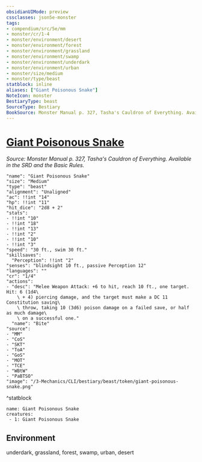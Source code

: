 ```yaml
---
obsidianUIMode: preview
cssclasses: json5e-monster
tags:
- compendium/src/5e/mm
- monster/cr/1-4
- monster/environment/desert
- monster/environment/forest
- monster/environment/grassland
- monster/environment/swamp
- monster/environment/underdark
- monster/environment/urban
- monster/size/medium
- monster/type/beast
statblock: inline
aliases: ["Giant Poisonous Snake"]
NoteIcon: monster
BestiaryType: beast
SourceType: Bestiary
BookSource: Monster Manual p. 327, Tasha's Cauldron of Everything. Available in the SRD and the Basic Rules.
---
```

# [Giant Poisonous Snake](3-Mechanics\CLI\bestiary\beast/giant-poisonous-snake.md)
*Source: Monster Manual p. 327, Tasha's Cauldron of Everything. Available in the SRD and the Basic Rules.*  

```statblock
"name": "Giant Poisonous Snake"
"size": "Medium"
"type": "beast"
"alignment": "Unaligned"
"ac": !!int "14"
"hp": !!int "11"
"hit_dice": "2d8 + 2"
"stats":
- !!int "10"
- !!int "18"
- !!int "13"
- !!int "2"
- !!int "10"
- !!int "3"
"speed": "30 ft., swim 30 ft."
"skillsaves":
  "Perception": !!int "2"
"senses": "blindsight 10 ft., passive Perception 12"
"languages": ""
"cr": "1/4"
"actions":
- "desc": "Melee Weapon Attack: +6 to hit, reach 10 ft., one target. Hit: 6 (1d4\
    \ + 4) piercing damage, and the target must make a DC 11 Constitution saving\
    \ throw, taking 10 (3d6) poison damage on a failed save, or half as much damage\
    \ on a successful one."
  "name": "Bite"
"source":
- "MM"
- "CoS"
- "SKT"
- "ToA"
- "GoS"
- "MOT"
- "TCE"
- "WBtW"
- "PaBTSO"
"image": "/3-Mechanics/CLI/bestiary/beast/token/giant-poisonous-snake.png"
```
^statblock

```encounter-table
name: Giant Poisonous Snake
creatures:
 - 1: Giant Poisonous Snake
```

## Environment

underdark, grassland, forest, swamp, urban, desert